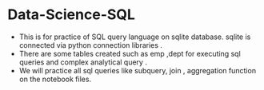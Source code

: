 # Data-Science-SQL
- This is for practice of SQL query language on sqlite database. sqlite is connected  via python connection libraries .
- There are some tables created such as emp ,dept for executing sql queries and complex analytical query .
- We will practice all sql queries like subquery, join , aggregation function on the notebook files.
